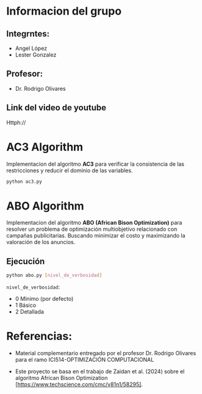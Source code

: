 # Informacion del grupo

## Integrntes:

- Angel López
- Lester Gonzalez

## Profesor:

- Dr. Rodrigo Olivares 

## Link del video de youtube

Httph://

# AC3 Algorithm

Implementacion del algoritmo **AC3** para verificar la consistencia de las restricciones y reducir el dominio de las variables.

```bash
python ac3.py 
```

# ABO Algorithm

Implementacion del algoritmo **ABO (African Bison Optimization)** para resolver un problema de optimización multiobjetivo relacionado con campañas publicitarias.
Buscando minimizar el costo y maximizando la valoración de los anuncios.

## Ejecución


```bash
python abo.py [nivel_de_verbosidad]
```

`nivel_de_verbosidad`:

- 0 Mínimo (por defecto)
- 1 Básico
- 2 Detallada

# Referencias:
- Material complementario entregado por el profesor Dr. Rodrigo Olivares para el ramo ICI514-OPTIMIZACIÓN COMPUTACIONAL

- Este proyecto se basa en el trabajo de Zaidan et al. (2024) sobre el algoritmo African Bison Optimization [https://www.techscience.com/cmc/v81n1/58295].
